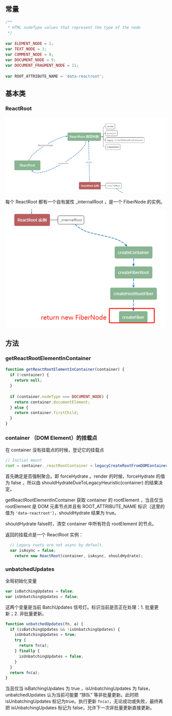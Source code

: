 ## 常量

```javascript
/**
 * HTML nodeType values that represent the type of the node
 */

var ELEMENT_NODE = 1;
var TEXT_NODE = 3;
var COMMENT_NODE = 8;
var DOCUMENT_NODE = 9;
var DOCUMENT_FRAGMENT_NODE = 11;

var ROOT_ATTRIBUTE_NAME = 'data-reactroot';

```

## 基本类

### ReactRoot

![ReactRoot](../static/ReactRoot.png)

每个 ReactRoot 都有一个自有属性 _internalRoot ，是一个 FiberNode 的实例。

![fiberNode](../static/fiberRoot.png)


## 方法

### getReactRootElementInContainer

```javascript
function getReactRootElementInContainer(container) {
  if (!container) {
    return null;
  }

  if (container.nodeType === DOCUMENT_NODE) {
    return container.documentElement;
  } else {
    return container.firstChild;
  }
}
```


### container （DOM Element）的挂载点

在 container 没有挂载点的时候，登记它的挂载点

```javascript
// Initial mount
root = container._reactRootContainer = legacyCreateRootFromDOMContainer(container, forceHydrate);
```

首先确定是否强制聚合。即 forceHydrate 。render 的时候，forceHydrate 的值为 false ，所以由 shouldHydrateDueToLegacyHeuristic(container) 的结果决定。

getReactRootElementInContainer 获取 container 的 rootElement ，当且仅当 rootElement 是 DOM 元素节点并且有 ROOT_ATTRIBUTE_NAME 标识（这里的值为 `'data-reactroot'`），shouldHydrate 结果为 true。

shouldHydrate false时，清空 container 中所有符合 rootElement 的节点。

返回的挂载点是一个 ReactRoot 实例：

```javascript
  // Legacy roots are not async by default.
  var isAsync = false;
	return new ReactRoot(container, isAsync, shouldHydrate);
```

### unbatchedUpdates

全局初始化变量

```javascript
var isBatchingUpdates = false;
var isUnbatchingUpdates = false;
```

这两个变量是当前 BatchUpdates 信号灯。标识当前是否正在处理：1. 批量更新；2. 非批量更新。



```javascript
function unbatchedUpdates(fn, a) {
  if (isBatchingUpdates && !isUnbatchingUpdates) {
    isUnbatchingUpdates = true;
    try {
      return fn(a);
    } finally {
      isUnbatchingUpdates = false;
    }
  }
  return fn(a);
}
```

当且仅当 isBatchingUpdates 为 true ，isUnbatchingUpdates 为 false，unbatchedUpdates 认为当前可能要 “排队” 等非批量更新。此时把 isUnbatchingUpdates 标记为true。执行更新 `fn(a)`，无论成功或失败，最终再把 isUnbatchingUpdates 标记为 false，允许下一次非批量更新直接更新。







